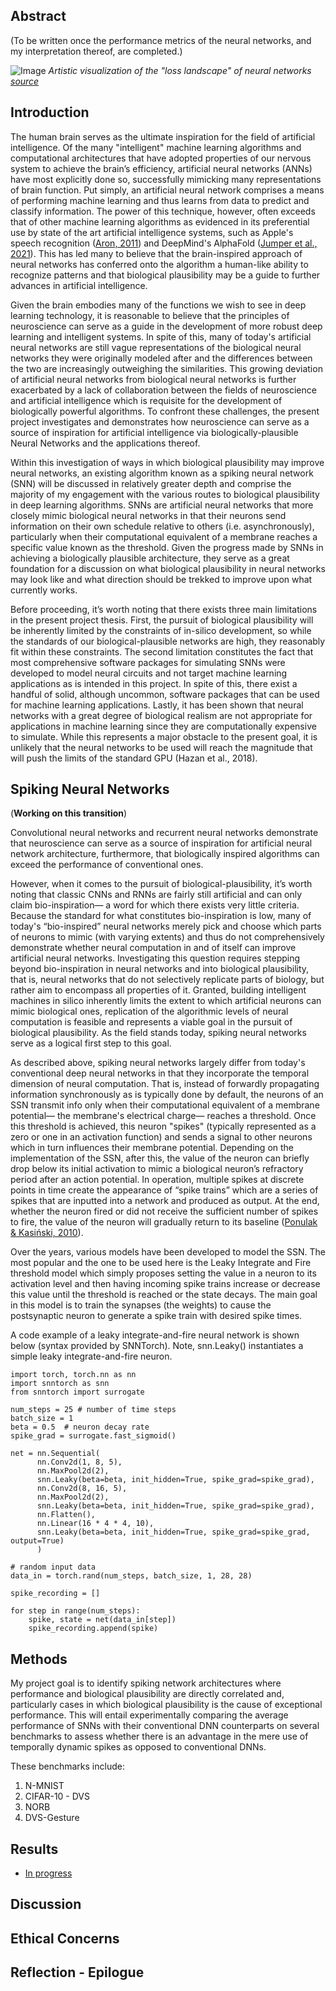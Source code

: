 ## Abstract

(To be written once the performance metrics of the neural networks, and my interpretation thereof, are completed.) 

![Image](https://losslandscape.com/wp-content/uploads/2019/09/loss-landscape-research-9.jpg)
_Artistic visualization of the "loss landscape" of neural networks [source](https://losslandscape.com/)_

## Introduction

The human brain serves as the ultimate inspiration for the field of artificial intelligence. Of the many "intelligent" machine learning algorithms and computational architectures that have adopted properties of our nervous system to achieve the brain’s efficiency, artificial neural networks (ANNs) have most explicitly done so, successfully mimicking many representations of brain function. Put simply, an artificial neural network comprises a means of performing machine learning and thus learns from data to predict and classify information. The power of this technique, however, often exceeds that of other machine learning algorithms as evidenced in its preferential use by state of the art artificial intelligence systems, such as Apple's speech recognition ([Aron, 2011](https://doi.org/10.1016/S0262-4079(11)62647-X)) and DeepMind's AlphaFold ([Jumper et al., 2021](https://doi.org/10.1038/s41586-021-03819-2)). This has led many to believe that the brain-inspired approach of neural networks has conferred onto the algorithm a human-like ability to recognize patterns and that biological plausibility may be a guide to further advances in artificial intelligence.

Given the brain embodies many of the functions we wish to see in deep learning technology, it is reasonable to believe that the principles of neuroscience can serve as a guide in the development of more robust deep learning and intelligent systems. In spite of this, many of today's artificial neural networks are still vague representations of the biological neural networks they were originally modeled after and the differences between the two are increasingly outweighing the similarities. This growing deviation of artificial neural networks from biological neural networks is further exacerbated by a lack of collaboration between the fields of neuroscience and artificial intelligence which is requisite for the development of biologically powerful algorithms. To confront these challenges, the present project investigates and demonstrates how neuroscience can serve as a source of inspiration for artificial intelligence via biologically-plausible Neural Networks and the applications thereof.

Within this investigation of ways in which biological plausibility may improve neural networks, an existing algorithm known as a spiking neural network (SNN) will be discussed in relatively greater depth and comprise the majority of my engagement with the various routes to biological plausibility in deep learning algorithms. SNNs are artificial neural networks that more closely mimic biological neural networks in that their neurons send information on their own schedule relative to others (i.e. asynchronously), particularly when their computational equivalent of a membrane reaches a specific value known as the threshold. Given the progress made by SNNs in achieving a biologically plausible architecture, they serve as a great foundation for a discussion on what biological plausibility in neural networks may look like and what direction should be trekked to improve upon what currently works. 

Before proceeding, it’s worth noting that there exists three main limitations in the present project thesis. First, the pursuit of biological plausibility will be inherently limited by the constraints of in-silico development, so while the standards of our biological-plausible networks are high, they reasonably fit within these constraints. The second limitation constitutes the fact that most comprehensive software packages for simulating SNNs were developed to model neural circuits and not target machine learning applications as is intended in this project. In spite of this, there exist a handful of solid, although uncommon, software packages that can be used for machine learning applications. Lastly, it has been shown that neural networks with a great degree of biological realism are not appropriate for applications in machine learning since they are computationally expensive to simulate. While this represents a major obstacle to the present goal, it is unlikely that the neural networks to be used will reach the magnitude that will push the limits of the standard GPU (Hazan et al., 2018).

## Spiking Neural Networks

(**Working on this transition**)

Convolutional neural networks and recurrent neural networks demonstrate that neuroscience can serve as a source of inspiration for artificial neural network architecture, furthermore, that biologically inspired algorithms can exceed the performance of conventional ones.

However, when it comes to the pursuit of biological-plausibility, it’s worth noting that classic CNNs and RNNs are fairly still artificial and can only claim bio-inspiration— a word for which there exists very little criteria. Because the standard for what constitutes bio-inspiration is low, many of today's “bio-inspired” neural networks merely pick and choose which parts of neurons to mimic (with varying extents) and thus do not comprehensively demonstrate whether neural computation in and of itself can improve artificial neural networks. Investigating this question requires stepping beyond bio-inspiration in neural networks and into biological plausibility, that is, neural networks that do not selectively replicate parts of biology, but rather aim to encompass all properties of it. Granted, building intelligent machines in silico inherently limits the extent to which artificial neurons can mimic biological ones, replication of the algorithmic levels of neural computation is feasible and represents a viable goal in the pursuit of biological plausibility. As the field stands today, spiking neural networks serve as a logical first step to this goal.

As described above, spiking neural networks largely differ from today's conventional deep neural networks in that they incorporate the temporal dimension of neural computation. That is, instead of forwardly propagating information synchronously as is typically done by default, the neurons of an SSN transmit info only when their computational equivalent of a membrane potential— the membrane's electrical charge— reaches a threshold. Once this threshold is achieved, this neuron "spikes" (typically represented as a zero or one in an activation function) and sends a signal to other neurons which in turn influences their membrane potential. Depending on the implementation of the SSN, after this, the value of the neuron can briefly drop below its initial activation to mimic a biological neuron’s refractory period after an action potential. In operation, multiple spikes at discrete points in time create the appearance of “spike trains” which are a series of spikes that are inputted into a network and produced as output. At the end, whether the neuron fired or did not receive the sufficient number of spikes to fire, the value of the neuron will gradually return to its baseline ([Ponulak & Kasiński, 2010](https://pubmed.ncbi.nlm.nih.gov/22237491/)). 

Over the years, various models have been developed to model the SSN. The most popular and the one to be used here is the Leaky Integrate and Fire threshold model which simply proposes setting the value in a neuron to its activation level and then having incoming spike trains increase or decrease this value until the threshold is reached or the state decays. The main goal in this model is to train the synapses (the weights) to cause the postsynaptic neuron to generate a spike train with desired spike times.

A code example of a leaky integrate-and-fire neural network is shown below (syntax provided by SNNTorch). Note, snn.Leaky() instantiates a simple leaky integrate-and-fire neuron.

```
import torch, torch.nn as nn
import snntorch as snn
from snntorch import surrogate

num_steps = 25 # number of time steps
batch_size = 1
beta = 0.5  # neuron decay rate
spike_grad = surrogate.fast_sigmoid()

net = nn.Sequential(
      nn.Conv2d(1, 8, 5),
      nn.MaxPool2d(2),
      snn.Leaky(beta=beta, init_hidden=True, spike_grad=spike_grad),
      nn.Conv2d(8, 16, 5),
      nn.MaxPool2d(2),
      snn.Leaky(beta=beta, init_hidden=True, spike_grad=spike_grad),
      nn.Flatten(),
      nn.Linear(16 * 4 * 4, 10),
      snn.Leaky(beta=beta, init_hidden=True, spike_grad=spike_grad, output=True)
      )

# random input data
data_in = torch.rand(num_steps, batch_size, 1, 28, 28)

spike_recording = []

for step in range(num_steps):
    spike, state = net(data_in[step])
    spike_recording.append(spike)

```

## Methods

My project goal is to identify spiking network architectures where performance and biological plausibility are directly correlated and, particularly cases in which biological plausibility is the cause of exceptional performance. This will entail experimentally comparing the average performance of SNNs with their conventional DNN counterparts on several benchmarks to assess whether there is an advantage in the mere use of temporally dynamic spikes as opposed to conventional DNNs. 

These benchmarks include:
1. N-MNIST
2. CIFAR-10 - DVS
3. NORB
5. DVS-Gesture

## Results

- [In progress](https://github.com/chiralevy/Deep-Learning-with-Biologically-Plausible-Neural-Networks/blob/main/MNIST_SNN.ipynb)

## Discussion

## Ethical Concerns

## Reflection - Epilogue
